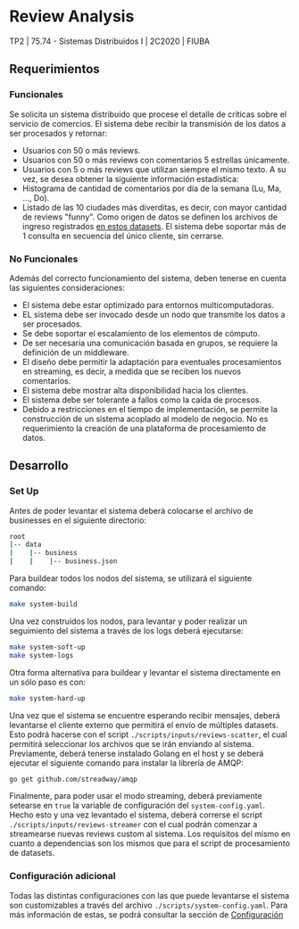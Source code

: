 # Review Analysis
TP2 | 75.74 - Sistemas Distribuidos I | 2C2020 | FIUBA

## Requerimientos 

### Funcionales

Se solicita un sistema distribuido que procese el detalle de críticas sobre el servicio de comercios. El sistema debe recibir la transmisión de los datos a ser procesados y retornar:
* Usuarios con 50 o más reviews.
* Usuarios con 50 o más reviews con comentarios 5 estrellas únicamente.
* Usuarios con 5 o más reviews que utilizan siempre el mismo texto.
A su vez, se desea obtener la siguiente información estadística:
* Histograma de cantidad de comentarios por día de la semana (Lu, Ma, ..., Do).
* Listado de las 10 ciudades más diverditas, es decir, con mayor cantidad de reviews "funny".
Como origen de datos se definen los archivos de ingreso registrados [en estos datasets](https://www.kaggle.com/pablodroca/yelp-review-analysis). El sistema debe soportar más de 1 consulta en secuencia del único cliente, sin
cerrarse.

### No Funcionales

Además del correcto funcionamiento del sistema, deben tenerse en cuenta las siguientes consideraciones:

* El sistema debe estar optimizado para entornos multicomputadoras.
* EL sistema debe ser invocado desde un nodo que transmite los datos a ser procesados.
* Se debe soportar el escalamiento de los elementos de cómputo.
* De ser necesaria una comunicación basada en grupos, se requiere la definición de un middleware.
* El diseño debe permitir la adaptación para eventuales procesamientos en streaming, es decir, a medida que se reciben los nuevos comentarios.
* El sistema debe mostrar alta disponibilidad hacia los clientes.
* El sistema debe ser tolerante a fallos como la caída de procesos.
* Debido a restricciones en el tiempo de implementación, se permite la construcción de un sistema acoplado al modelo de negocio. No es requerimiento la creación de una plataforma de procesamiento de datos.

## Desarrollo

### Set Up

Antes de poder levantar el sistema deberá colocarse el archivo de businesses en el siguiente directorio:

```bash
root
|-- data
|    |-- business
|    |    |-- business.json
```

Para buildear todos los nodos del sistema, se utilizará el siguiente comando:

```bash
make system-build
```

Una vez construidos los nodos, para levantar y poder realizar un seguimiento del sistema a través de los logs deberá ejecutarse:

```bash
make system-soft-up
make system-logs
```

Otra forma alternativa para buildear y levantar el sistema directamente en un sólo paso es con:

```bash
make system-hard-up
```

Una vez que el sistema se encuentre esperando recibir mensajes, deberá levantarse el cliente externo que permitirá el envío de múltiples datasets. Esto podrá hacerse con el script `./scripts/inputs/reviews-scatter`, el cual permitirá seleccionar los archivos que se irán enviando al sistema. Previamente, deberá tenerse instalado Golang en el host y se deberá ejecutar el siguiente comando para instalar la librería de AMQP:

```bash
go get github.com/streadway/amqp
```

Finalmente, para poder usar el modo streaming, deberá previamente setearse en `true` la variable de configuración del `system-config.yaml`. Hecho esto y una vez levantado el sistema, deberá correrse el script `./scripts/inputs/reviews-streamer` con el cual podrán comenzar a streamearse nuevas reviews custom al sistema. Los requisitos del mismo en cuanto a dependencias son los mismos que para el script de procesamiento de datasets.

### Configuración adicional

Todas las distintas configuraciones con las que puede levantarse el sistema son customizables a través del archivo `./scripts/system-config.yaml`. Para más información de estas, se podrá consultar la sección de [Configuración](docs/Configuration.md)
